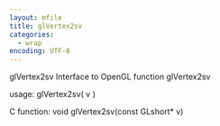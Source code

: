 ```yaml
---
layout: mfile
title: glVertex2sv
categories:
  - wrap
encoding: UTF-8
---
```


glVertex2sv  Interface to OpenGL function glVertex2sv

usage:  glVertex2sv( v )

C function:  void glVertex2sv(const GLshort\* v)